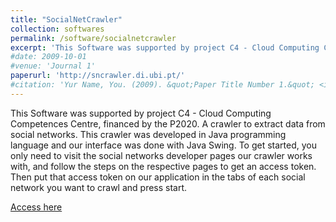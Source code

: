 ```yaml
---
title: "SocialNetCrawler"
collection: softwares
permalink: /software/socialnetcrawler
excerpt: 'This Software was supported by project C4 - Cloud Computing Competences Centre, financed by the P2020.'
#date: 2009-10-01
#venue: 'Journal 1'
paperurl: 'http://sncrawler.di.ubi.pt/'
#citation: 'Yur Name, You. (2009). &quot;Paper Title Number 1.&quot; <i>Journal 1</i>. 1(1).'
---
```

This Software was supported by project C4 - Cloud Computing Competences Centre, financed by the P2020.
A crawler to extract data from social networks. This crawler was developed in Java programming language and our interface was done with Java Swing. To get started, you only need to visit the social networks developer pages our crawler works with, and follow the steps on the respective pages to get an access token. Then put that access token on our application in the tabs of each social network you want to crawl and press start.

[Access here](http://sncrawler.di.ubi.pt/)

